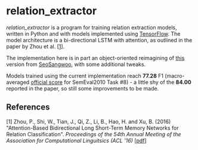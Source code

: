 # relation_extractor

*relation_extractor* is a program for training relation extraction models, written in Python and with models implemented using [TensorFlow](https://www.tensorflow.org). The model architecture is a bi-directional LSTM with attention, as outlined in the paper by Zhou et al. [[1](#paper1)].

The implementation here is in part an object-oriented reimagining of [this](https://github.com/SeoSangwoo/Attention-Based-BiLSTM-relation-extraction) version from [SeoSangwoo](https://github.com/SeoSangwoo), with some additional tweaks.

Models trained using the current implementation reach **77.28** F1 (macro-averaged [official score](https://github.com/steveneale/relation_extractor/blob/master/data/SemEval2010_task8_all_data/SemEval2010_task8_testing/README.txt) for SemEval2010 Task #8) - a little shy of the **84.00** reported in the paper, so still some improvements to be made.


## References

[<a name="paper1">1</a>] Zhou, P., Shi, W., Tian, J., Qi, Z., Li, B., Hao, H. and Xu, B. (2016) "Attention-Based Bidirectional Long Short-Term Memory Networks for Relation Classification". *Proceedings of the 54th Annual Meeting of the Association for Computational Linguitsics (ACL '16)* [[pdf](http://www.aclweb.org/anthology/P16-2034)]